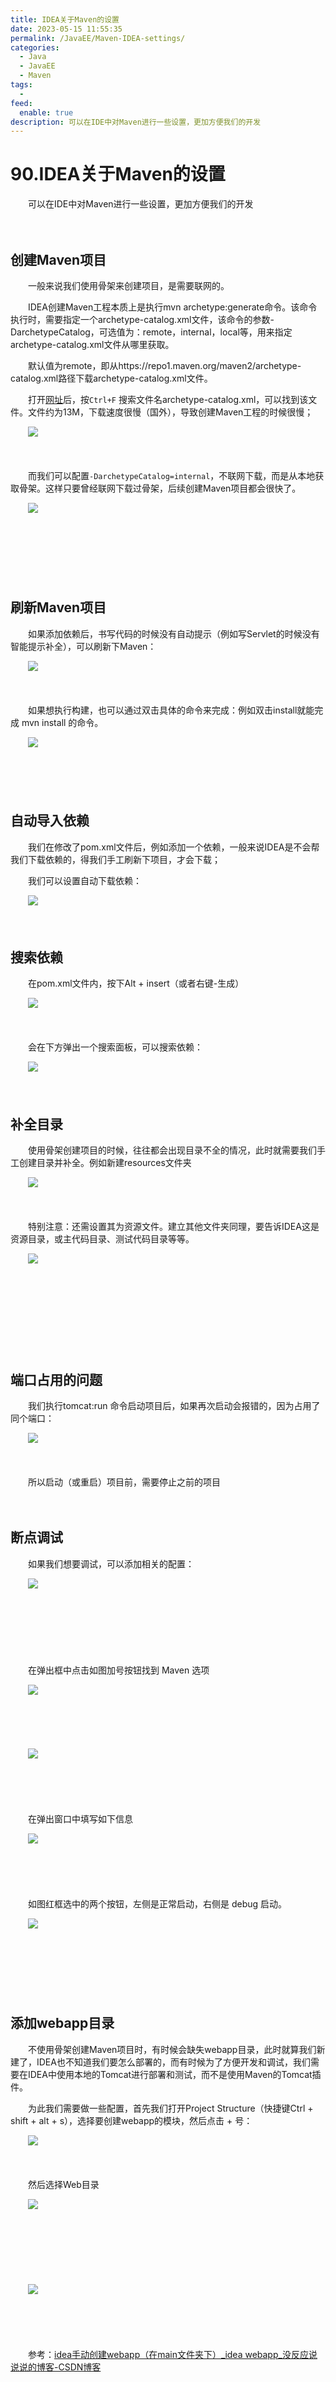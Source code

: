 ```yaml
---
title: IDEA关于Maven的设置
date: 2023-05-15 11:55:35
permalink: /JavaEE/Maven-IDEA-settings/
categories:
  - Java
  - JavaEE
  - Maven
tags:
  - 
feed:
  enable: true
description: 可以在IDE中对Maven进行一些设置，更加方便我们的开发
---
```

# 90.IDEA关于Maven的设置

　　可以在IDE中对Maven进行一些设置，更加方便我们的开发
<!-- more -->
　　‍

## 创建Maven项目

　　一般来说我们使用骨架来创建项目，是需要联网的。

　　IDEA创建Maven工程本质上是执行mvn archetype:generate命令。该命令执行时，需要指定一个archetype-catalog.xml文件，该命令的参数-DarchetypeCatalog，可选值为：remote，internal，local等，用来指定archetype-catalog.xml文件从哪里获取。

　　默认值为remote，即从https://repo1.maven.org/maven2/archetype-catalog.xml路径下载archetype-catalog.xml文件。

　　打开[网址](https://repo1.maven.org/maven2/)后，按`Ctrl+F` 搜索文件名archetype-catalog.xml，可以找到该文件。文件约为13M，下载速度很慢（国外），导致创建Maven工程的时候很慢；

　　![](https://image.peterjxl.com/blog/image-20230415223836-cii4c2o.png)

　　‍

　　而我们可以配置`-DarchetypeCatalog=internal`，不联网下载，而是从本地获取骨架。这样只要曾经联网下载过骨架，后续创建Maven项目都会很快了。

　　![](https://image.peterjxl.com/blog/image-20230415224210-s7k7yrc.png)

　　‍

　　‍

　　

## 刷新Maven项目

　　如果添加依赖后，书写代码的时候没有自动提示（例如写Servlet的时候没有智能提示补全），可以刷新下Maven：

　　![](https://image.peterjxl.com/blog/image-20230412202236-iktvrrm.png)

　　‍

　　如果想执行构建，也可以通过双击具体的命令来完成：例如双击install就能完成 mvn install 的命令。

　　![](https://image.peterjxl.com/blog/image-20230416080243-42soosq.png)

　　‍

　　‍

## 自动导入依赖

　　我们在修改了pom.xml文件后，例如添加一个依赖，一般来说IDEA是不会帮我们下载依赖的，得我们手工刷新下项目，才会下载；

　　我们可以设置自动下载依赖：

　　![](https://image.peterjxl.com/blog/image-20211120155246-shh1arj.png)

　　‍

## 搜索依赖

　　在pom.xml文件内，按下Alt + insert（或者右键-生成）

　　![](https://image.peterjxl.com/blog/image-20230513201427-rbg9orf.png)

　　‍

　　会在下方弹出一个搜索面板，可以搜索依赖：

　　![](https://image.peterjxl.com/blog/image-20230513201648-5lmgwil.png)

　　‍

## 补全目录

　　使用骨架创建项目的时候，往往都会出现目录不全的情况，此时就需要我们手工创建目录并补全。例如新建resources文件夹

　　![](https://image.peterjxl.com/blog/image-20211120101702-umkw3sv.png)

　　‍

　　特别注意：还需设置其为资源文件。建立其他文件夹同理，要告诉IDEA这是资源目录，或主代码目录、测试代码目录等等。

　　![](https://image.peterjxl.com/blog/image-20211120101759-6ym03tb.png)

　　‍

　　‍

　　‍

　　‍

## **端口占用的问题**

　　我们执行tomcat:run 命令启动项目后，如果再次启动会报错的，因为占用了同个端口：

　　![](https://image.peterjxl.com/blog/image57-20211022205420-x8ld1hh.png)

　　‍

　　所以启动（或重启）项目前，需要停止之前的项目

　　‍

## 断点调试

　　如果我们想要调试，可以添加相关的配置：

　　![](https://image.peterjxl.com/blog/image-20230416093908-dgv1dn4.png)

　　‍

　　‍

　　‍

　　在弹出框中点击如图加号按钮找到 Maven 选项

　　![](https://image.peterjxl.com/blog/image-20230416093943-wivthzx.png)

　　‍

　　‍

　　![](https://image.peterjxl.com/blog/image59-20211022205420-hhpwqlz.jpeg)

　　‍

　　

　　在弹出窗口中填写如下信息

　　![](https://image.peterjxl.com/blog/image-20230416094049-kilo0dv.png)

　　‍

　　

　　如图红框选中的两个按钮，左侧是正常启动，右侧是 debug 启动。

　　![](https://image.peterjxl.com/blog/image-20230416094120-yxizs0q.png)

　　

　　‍

　　‍

## 添加webapp目录

　　不使用骨架创建Maven项目时，有时候会缺失webapp目录，此时就算我们新建了，IDEA也不知道我们要怎么部署的，而有时候为了方便开发和调试，我们需要在IDEA中使用本地的Tomcat进行部署和测试，而不是使用Maven的Tomcat插件。

　　为此我们需要做一些配置，首先我们打开Project Structure（快捷键Ctrl + shift + alt  + s），选择要创建webapp的模块，然后点击 + 号：

　　![](https://image.peterjxl.com/blog/image-20230422105555-8o35080.png)

　　‍

　　然后选择Web目录

　　![](https://image.peterjxl.com/blog/image-20230422105617-9xkhhzc.png)

　　‍

　　‍

　　‍

　　![](https://image.peterjxl.com/blog/image-20230422110044-zvzuga2.png)

　　‍

　　‍

　　参考：[idea手动创建webapp（在main文件夹下）_idea webapp_没反应说说说的博客-CSDN博客](https://blog.csdn.net/mfysss/article/details/128101846)

　　‍

　　‍

　　‍

　　‍

## 重新构建工件

　　有时候我们修改了项目，但是有时候重新更新失败，部署的内容一直是旧的内容，此时我们可以重新构建：

　　![](https://image.peterjxl.com/blog/image-20230428073557-2lriq9m.png)

　　‍

　　‍

## 小结

　　本文我们简单介绍了一些IDEA关于使用Maven的技巧，其实还有很多的小知识，用到再说。
